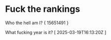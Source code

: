 # Fuck the rankings

Who the hell am I?
{ 15651491 }

What fucking year is it?
[ 2025-03-19T16:13:20Z ]
